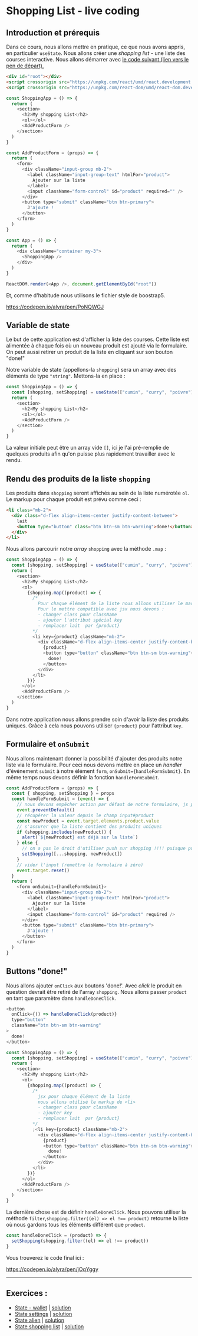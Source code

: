 # Shopping List - live coding

## Introduction et prérequis

Dans ce cours, nous allons mettre en pratique, ce que nous avons appris, en particulier `useState`. Nous allons créer une _shopping list_ - une liste des courses interactive. Nous allons démarrer avec [le code suivant (lien vers le pen de départ).](https://codepen.io/alyra/pen/PoNQWGJ)

```html
<div id="root"></div>
<script crossorigin src="https://unpkg.com/react/umd/react.development.js"></script>
<script crossorigin src="https://unpkg.com/react-dom/umd/react-dom.development.js"></script>
```

```javascript
const ShoppingApp = () => {
  return (
    <section>
      <h2>My shopping List</h2>
      <ol></ol>
      <AddProductForm />
    </section>
  )
}

const AddProductForm = (props) => {
  return (
    <form>
      <div className="input-group mb-2">
        <label className="input-group-text" htmlFor="product">
          Ajouter sur la liste
        </label>
        <input className="form-control" id="product" required="" />
      </div>
      <button type="submit" className="btn btn-primary">
        J'ajoute !
      </button>
    </form>
  )
}

const App = () => {
  return (
    <div className="container my-3">
      <ShoppingApp />
    </div>
  )
}

ReactDOM.render(<App />, document.getElementById("root"))
```

Et, comme d'habitude nous utilisons le fichier style de boostrap5.

https://codepen.io/alyra/pen/PoNQWGJ

## Variable de state

Le but de cette application est d'afficher la liste des courses. Cette liste est alimentée à chaque fois où un nouveau produit est ajouté via le formulaire. On peut aussi retirer un produit de la liste en cliquant sur son bouton "done!"

Notre variable de state (appellons-la `shopping`) sera un array avec des éléments de type `"string"`. Mettons-la en place :

```javascript
const ShoppingApp = () => {
  const [shopping, setShopping] = useState(["cumin", "curry", "poivre"])
  return (
    <section>
      <h2>My shopping List</h2>
      <ol></ol>
      <AddProductForm />
    </section>
  )
}
```

La valeur initiale peut être un array vide `[]`, ici je l'ai pré-remplie de quelques produits afin qu'on puisse plus rapidement travailler avec le rendu.

## Rendu des produits de la liste `shopping`

Les produits dans `shopping` seront affichés au sein de la liste numérotée `ol`.
Le markup pour chaque produit est prévu comme ceci :

```html
<li class="mb-2">
  <div class="d-flex align-items-center justify-content-between">
    lait
    <button type="button" class="btn btn-sm btn-warning">done!</button>
  </div>
</li>
```

Nous allons parcourir notre *array* `shopping` avec la méthode `.map` :

```javascript
const ShoppingApp = () => {
  const [shopping, setShopping] = useState(["cumin", "curry", "poivre"])
  return (
    <section>
      <h2>My shopping List</h2>
      <ol>
        {shopping.map((product) => {
          /* 
            Pour chaque élément de la liste nous allons utiliser le markup prévu pour <li>
            Pour le mettre compatible avec jsx nous devons :
            - changer class pour className
            - ajouter l'attribut spécial key
            - remplacer lait  par {product}
          */
          <li key={product} className="mb-2">
            <div className="d-flex align-items-center justify-content-between">
              {product}
              <button type="button" className="btn btn-sm btn-warning">
                done!
              </button>
            </div>
          </li>
        })}
      </ol>
      <AddProductForm />
    </section>
  )
}
```

Dans notre application nous allons prendre soin d'avoir la liste des produits uniques. Grâce à cela nous pouvons utiliser `{product}` pour l'attribut `key`.

## Formulaire et `onSubmit`

Nous allons maintenant donner la possibilité d'ajouter des produits notre liste via le formulaire. Pour ceci nous devons mettre en place un *handler* d'événement `submit` à notre élément `form`, `onSubmit={handleFormSubmit}`. En même temps nous devons définir la fonction `handleFormSubmit`.

```javascript
const AddProductForm = (props) => {
  const { shopping, setShopping } = props
  const handleFormSubmit = (event) => {
    // nous devons empêcher action par défaut de notre formulaire, js prend la relève !
    event.preventDefault()
    // récupérer la valeur depuis le champ input#product
    const newProduct = event.target.elements.product.value
    // s'assurer que la liste contient des produits uniques
    if (shopping.includes(newProduct)) {
      alert(`${newProduct} est déjà sur la liste`)
    } else {
      // on a pas le droit d'utiliser push sur shopping !!!! puisque push modifie shopping, nous devons retourner une nouvelle array
      setShopping([...shopping, newProduct])
    }
    // vider l'input (remettre le formulaire à zéro)
    event.target.reset()
  }
  return (
    <form onSubmit={handleFormSubmit}>
      <div className="input-group mb-2">
        <label className="input-group-text" htmlFor="product">
          Ajouter sur la liste
        </label>
        <input className="form-control" id="product" required />
      </div>
      <button type="submit" className="btn btn-primary">
        J'ajoute !
      </button>
    </form>
  )
}
```

## Buttons "done!"

Nous allons ajouter `onClick` aux boutons 'done!'. Avec _click_ le produit en question devrait être retiré de l'array `shopping`. Nous allons passer `product` en tant que paramètre dans `handleDoneClick`.

```javascript
<button
  onClick={() => handleDoneClick(product)}
  type="button"
  className="btn btn-sm btn-warning"
>
  done!
</button>
```

```javascript
const ShoppingApp = () => {
  const [shopping, setShopping] = useState(["cumin", "curry", "poivre"])
  return (
    <section>
      <h2>My shopping List</h2>
      <ol>
        {shopping.map((product) => {
          /* 
            jsx pour chaque élément de la liste
            nous allons utilisé le markup de <li>
            - changer class pour className
            - ajouter key
            - remplacer lait  par {product}
          */
          ;<li key={product} className="mb-2">
            <div className="d-flex align-items-center justify-content-between">
              {product}
              <button type="button" className="btn btn-sm btn-warning">
                done!
              </button>
            </div>
          </li>
        })}
      </ol>
      <AddProductForm />
    </section>
  )
}
```

La dernière chose est de définir `handleDoneClick`. Nous pouvons utiliser la méthode `filter`,`shopping.filter((el) => el !== product)` retourne la liste où nous gardons tous les éléments différent que `product`.

```javascript
const handleDoneClick = (product) => {
  setShopping(shopping.filter((el) => el !== product))
}
```

Vous trouverez le code final ici :

https://codepen.io/alyra/pen/jOqYggy

---

## Exercices :

- [State - wallet](https://codepen.io/alyra/pen/LYNeYeL) | [solution](https://codepen.io/alyra/pen/e338ac3c0b89e075037141ae852c6023)
- [State settings](https://codepen.io/alyra/pen/bGpaRJJ) | [solution](https://codepen.io/alyra/pen/2379640ca179a5c55839e338c28b679f)
- [State alien](https://codepen.io/alyra/pen/zYqpdGw) | [solution](https://codepen.io/alyra/pen/b4a10fb49de21fbaa6e0f7daa229ee4c)
- [State shopping list](https://codepen.io/alyra/pen/rNepXRY) | [solution](https://codepen.io/alyra/pen/a4bb96fcc8c2c5dcba3eb2b1720db479)
